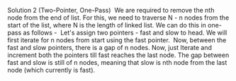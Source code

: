 Solution 2  (Two-Pointer, One-Pass)
​
We are required to remove the nth node from the end of list. For this, we need to traverse N - n nodes from the start of the list, where N is the length of linked list. We can do this in one-pass as follows -
​
Let's assign two pointers - fast and slow to head. We will first iterate for n nodes from start using the fast pointer.
​
Now, between the fast and slow pointers, there is a gap of n nodes. Now, just Iterate and increment both the pointers till fast reaches the last node. The gap between fast and slow is still of n nodes, meaning that slow is nth node from the last node (which currently is fast).